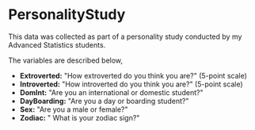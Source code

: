# PersonalityStudy
This data was collected as part of a personality study conducted by my Advanced Statistics students. 

The variables are described below,

- **Extroverted:** "How extroverted do you think you are?" (5-point scale)
- **Introverted:** "How introverted do you think you are?" (5-point scale)
- **DomInt:** "Are you an international or domestic student?"
- **DayBoarding:** "Are you a day or boarding student?"
- **Sex:** "Are you a male or female?"
- **Zodiac:** " What is your zodiac sign?"

